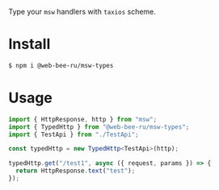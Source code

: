 Type your `msw` handlers with `taxios` scheme.

# Install

```sh
$ npm i @web-bee-ru/msw-types
```

# Usage

```ts
import { HttpResponse, http } from "msw";
import { TypedHttp } from "@web-bee-ru/msw-types";
import { TestApi } from "./TestApi";

const typedHttp = new TypedHttp<TestApi>(http);

typedHttp.get("/test1", async ({ request, params }) => {
  return HttpResponse.text("test");
});
```
